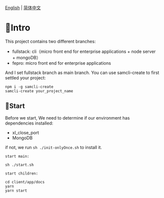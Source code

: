 [English](./README.md) | [简体中文](./README.zh-CN.md)
# 🍧Intro

This project contains two different branches: 
* fullstack: cli（micro front end for enterprise applications + node server + mongoDB）
* fepro: micro front end for enterprise applications

And I set fullstack branch as main branch. You can use samcli-create to first settled your project:
```shell
npm i -g samcli-create
samcli-create your_project_name
```

## 🍧Start

Before we start, We need to determine if our environment has dependencies installed:
* xl_close_port
* MongoDB

if not, we run `sh ./init-onlyOnce.sh` to install it.

`start main:`
```shell
sh ./start.sh
```
`start children:`
```shell
cd client/app/docs
yarn
yarn start
```
